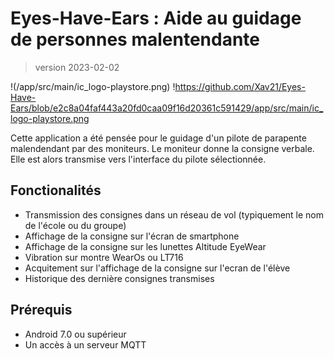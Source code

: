 # Eyes-Have-Ears : Aide au guidage de personnes malentendante
>version 2023-02-02

!(/app/src/main/ic_logo-playstore.png)
!https://github.com/Xav21/Eyes-Have-Ears/blob/e2c8a04faf443a20fd0caa09f16d20361c591429/app/src/main/ic_logo-playstore.png

Cette application a été pensée pour le guidage d'un pilote de parapente malendendant par des moniteurs. Le moniteur donne la consigne verbale. Elle est alors transmise vers l'interface du pilote sélectionnée.

## Fonctionalités 
+ Transmission des consignes dans un réseau de vol (typiquement le nom de l'école ou du groupe)
+ Affichage de la consigne sur l'écran de smartphone
+ Affichage de la consigne sur les lunettes Altitude EyeWear
+ Vibration sur montre WearOs ou LT716
+ Acquitement sur l'affichage de la consigne sur l'ecran de l'élève
+ Historique des dernière consignes transmises 

	
## Prérequis 
+ Android 7.0 ou supérieur
+ Un accès à un serveur MQTT

	
